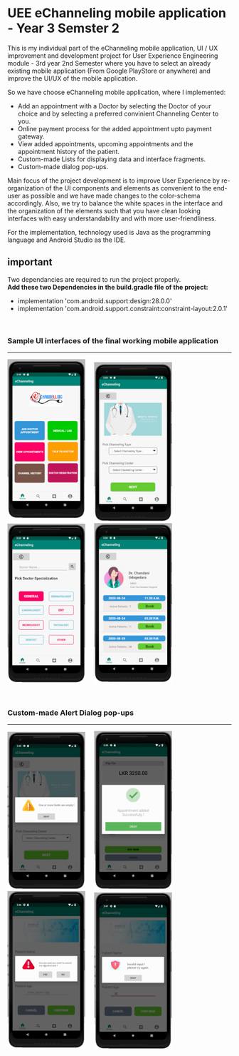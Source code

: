 # UEE eChanneling mobile application - Year 3 Semster 2
This is my individual part of the eChanneling mobile application, UI / UX improvement and development project for User Experience Engineering module - 3rd year 2nd Semester where you have to select an already existing mobile application (From Google PlayStore or anywhere) and improve the UI/UX of the mobile application.

So we have choose eChanneling mobile application, where I implemented:

* Add an appointment with a Doctor by selecting the Doctor of your choice and by selecting a preferred convinient Channeling Center to you.
* Online payment process for the added appointment upto payment gateway. 
* View added appointments, upcoming appointments and the appointment history of the patient.
* Custom-made Lists for displaying data and interface fragments.
* Custom-made dialog pop-ups.

Main focus of the project development is to improve User Experience by re-organization of the UI components and elements as convenient to the end-user as possible and we have made changes to the color-schema accordingly.
Also, we try to balance the white spaces in the interface and the organization of the elements such that you have clean looking interfaces with easy understandability and with more user-friendliness. 

For the implementation, technology used is Java as the programming language and Android Studio as the IDE.

## important
Two dependancies are required to run the project properly.<br>
**Add these two Dependencies in the build.gradle file of the project:**

* implementation 'com.android.support:design:28.0.0'
* implementation 'com.android.support.constraint:constraint-layout:2.0.1'

<br>

### Sample UI interfaces of the final working mobile application
---
<img src="screenshots_of_the_working_application/Home interface.PNG" width="175px">  &nbsp;&nbsp;&nbsp; <img src="screenshots_of_the_working_application/Add appointment - Select channeling type.PNG" width="175px"> &nbsp;&nbsp;&nbsp; <img src="screenshots_of_the_working_application/Add appointment - Select Doctor Specialization.PNG" width="175px"> &nbsp;&nbsp;&nbsp; <img src="screenshots_of_the_working_application/Add appointment - Select date and time.PNG" width="175px">  

<br>

### Custom-made Alert Dialog pop-ups
---
<img src="screenshots_of_the_working_application/Invalid input error.PNG" width="175px">  &nbsp;&nbsp;&nbsp; <img src="screenshots_of_the_working_application/Add appointment - successfully added appointment.PNG" width="175px"> &nbsp;&nbsp;&nbsp;  <img src="screenshots_of_the_working_application/exit alert custom dialog.PNG" width="175px"> &nbsp;&nbsp;&nbsp; <img src="screenshots_of_the_working_application/invalid input dialog messsage.PNG" width="175px">
